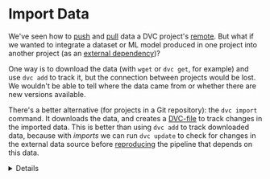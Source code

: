 # Import Data

We've seen how to [push](/doc/get-started/store-data) and
[pull](/doc/get-started/retrieve-data) data a <abbr>DVC project</abbr>'s
[remote](/doc/commands-reference/remote). But what if we wanted to integrate a
dataset or ML model produced in one project into another project (as an
[external dependency](/doc/user-guide/external-dependencies))?

One way is to download the data (with `wget` or `dvc get`, for example) and use
`dvc add` to track it, but the connection between projects would be lost. We
wouldn't be able to tell where the data came from or whether there are new
versions available.

There's a better alternative (for projects in a Git repository): the
`dvc import` command. It downloads the data, and creates a
[DVC-file](/doc/user-guide/dvc-file-format) to track changes in the imported
data. This is better than using `dvc add` to track downloaded data, because with
_imports_ we can run `dvc update` to check for changes in the external data
source before [reproducing](/doc/get-started/reproduce) the
<abbr>pipeline</abbr> that depends on this data.

<details>

### Expand for an example

In the [Add Files](/doc/get-started/add-files) chapter we download raw data
using the `dvc get` command, and then track it with `dvc add`. Let's see how
this would be improved by, instead, just running:

```dvc
$ dvc import https://github.com/iterative/dataset-registry \
             get-started/data.xml -o data/data.xml
```

This would download `data/data.xml` from the `dataset-registry` project, add it
to `.gitignore`, and create the `data.xml.dvc` DVC-file.

> **Note!** The
> [iterative/dataset-registry](https://github.com/iterative/dataset-registry)
> repository doesn't actually contain a `get-started/data.xml` file. Instead,
> DVC inspects
> [get-started/data.xml.dvc](https://github.com/iterative/dataset-registry/blob/master/get-started/data.xml.dvc)
> and tries to retrieve the file using the project's default remote (configured
> [here](https://github.com/iterative/dataset-registry/blob/master/.dvc/config)).

DVC-files created by `dvc import` are called _import stages_. They use the
`repo` field in the dependencies section (`deps`) in order to track source data
changes, enabling the reusability of data artifacts. For example:

```yaml
md5: 31b266a32dc67a0f3af693b3b87d4194
locked: true
deps:
  - path: get-started/data.xml
    repo:
      url: https://github.com/iterative/dataset-registry
      rev_lock: 7476a858f6200864b5755863c729bff41d0fb045
outs:
  - md5: a304afb96060aad90176268345e10355
    path: data/data.xml
    cache: true
    metric: false
    persist: false
```

The `url` subfield points to the source project, while `rev_lock` lets DVC know
which Git version did the data come from. Note that `dvc update` updates the
`rev_lock` value.

</details>
